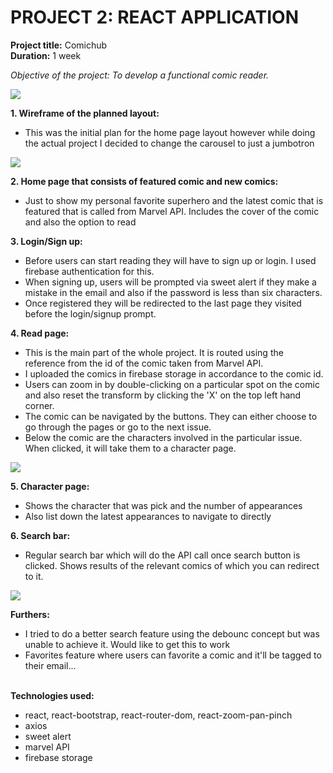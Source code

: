 <h1>PROJECT 2: REACT APPLICATION</h1> 

**Project title:** Comichub <br>
**Duration:** 1 week <br>

_Objective of the project: To develop a functional comic reader._ <br>

<img src="https://i.ibb.co/NnYqbPm/logo.png" />

**1. Wireframe of the planned layout:**
   - This was the initial plan for the home page layout however while doing the actual project I decided to change the carousel to just a jumbotron
   <img src="https://i.ibb.co/jMBfLw9/Home-1.png" />

**2. Home page that consists of featured comic and new comics: <br>**
   - Just to show my personal favorite superhero and the latest comic that is featured that is called from Marvel API. Includes the cover of the comic and also the option to read

**3. Login/Sign up: <br>**
   - Before users can start reading they will have to sign up or login. I used firebase authentication for this.
   - When signing up, users will be prompted via sweet alert if they make a mistake in the email and also if the password is less than six characters.
   - Once registered they will be redirected to the last page they visited before the login/signup prompt. 
      
**4. Read page: <br>**
  - This is the main part of the whole project. It is routed using the reference from the id of the comic taken from Marvel API. 
  - I uploaded the comics in firebase storage in accordance to the comic id.
  - Users can zoom in by double-clicking on a particular spot on the comic and also reset the transform by clicking the 'X' on the top left hand corner.
  - The comic can be navigated by the buttons. They can either choose to go through the pages or go to the next issue.
  - Below the comic are the characters involved in the particular issue. When clicked, it will take them to a character page. 
  
<img src="https://i.ibb.co/Jk6R1Jc/scrnli-06-11-2020-02-28-12.png">
 
**5. Character page: <br>** 
  - Shows the character that was pick and the number of appearances
  - Also list down the latest appearances to navigate to directly
  
**6. Search bar: <br>** 
  - Regular search bar which will do the API call once search button is clicked. Shows results of the relevant comics of which you can redirect to it. 

<img src="https://i.pinimg.com/736x/1c/54/5e/1c545e18409b33a968fef6ebab5ae882.jpg">

**Furthers: <br>**
   - I tried to do a better search feature using the debounc concept but was unable to achieve it. Would like to get this to work
   - Favorites feature where users can favorite a comic and it'll be tagged to their email...
<br><br>


**Technologies used:** <br>
- react, react-bootstrap, react-router-dom, react-zoom-pan-pinch
- axios
- sweet alert
- marvel API
- firebase storage